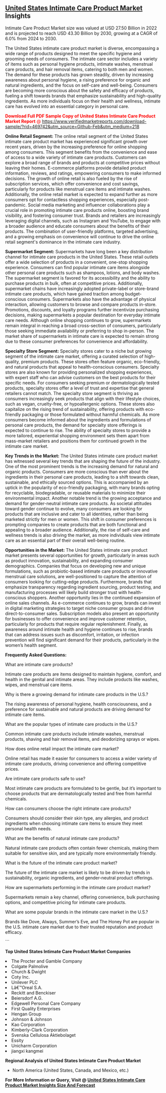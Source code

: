 <h2><a href="https://www.verifiedmarketreports.com/download-sample/?rid=469742&amp;utm_source=Github-Feb&amp;utm_medium=218" target="_blank">United States Intimate Care Product Market</a> Insights</h2><p>Intimate Care Product Market size was valued at USD 27.50 Billion in 2022 and is projected to reach USD 43.30 Billion by 2030, growing at a CAGR of 6.0% from 2024 to 2030.</p><p> <p>The United States intimate care product market is diverse, encompassing a wide range of products designed to meet the specific hygiene and grooming needs of consumers. The intimate care sector includes a variety of items such as personal hygiene products, intimate washes, menstrual care products, and hair removal items, catering to both men and women. The demand for these products has grown steadily, driven by increasing awareness about personal hygiene, a rising preference for organic and natural ingredients, and the focus on self-care and well-being. Consumers are becoming more conscious about the safety and efficacy of products, fueling a shift towards brands that emphasize sustainability and high-quality ingredients. As more individuals focus on their health and wellness, intimate care has evolved into an essential category in personal care. <p><span class=""><span style="color: #ff0000;"><strong>Download Full PDF Sample Copy of United States Intimate Care Product Market Report</strong> @ </span><a href="https://www.verifiedmarketreports.com/download-sample/?rid=469742&amp;utm_source=Github-Feb&amp;utm_medium=218" target="_blank">https://www.verifiedmarketreports.com/download-sample/?rid=469742&amp;utm_source=Github-Feb&amp;utm_medium=218</a></span></p></p> <p><strong>Online Retail Segment:</strong> The online retail segment of the United States intimate care product market has experienced significant growth over recent years, driven by the increasing preference for online shopping among consumers. This segment benefits from the convenience and ease of access to a wide variety of intimate care products. Customers can explore a broad range of brands and products at competitive prices without leaving their homes. E-commerce platforms provide detailed product information, reviews, and ratings, empowering consumers to make informed decisions. The growth of online retail is also fueled by the rise of subscription services, which offer convenience and cost savings, particularly for products like menstrual care items and intimate washes. Additionally, the online retail market is expected to expand further as more consumers opt for contactless shopping experiences, especially post-pandemic. Social media marketing and influencer collaborations play a crucial role in promoting intimate care products online, boosting brand visibility, and fostering consumer trust. Brands and retailers are increasingly leveraging digital channels, such as Instagram and YouTube, to engage with a broader audience and educate consumers about the benefits of their products. The combination of user-friendly platforms, targeted advertising, and a growing emphasis on convenience will continue to drive the online retail segment's dominance in the intimate care industry.</p> <p><strong>Supermarket Segment:</strong> Supermarkets have long been a key distribution channel for intimate care products in the United States. These retail outlets offer a wide selection of products in a convenient, one-stop shopping experience. Consumers can find popular intimate care items alongside other personal care products such as shampoos, lotions, and body washes. The supermarket segment is favored for its accessibility and the ability to purchase products in bulk, often at competitive prices. Additionally, supermarket chains have increasingly adopted private-label or store-brand intimate care products, which have gained traction among budget-conscious consumers. Supermarkets also have the advantage of physical interaction, allowing customers to browse and compare products in-store. Promotions, discounts, and loyalty programs further incentivize purchasing decisions, making supermarkets a popular destination for everyday intimate care needs. Although online shopping continues to grow, supermarkets remain integral in reaching a broad cross-section of consumers, particularly those seeking immediate availability or preferring to shop in-person. The market share of supermarkets in intimate care is expected to remain strong due to these consumer preferences for convenience and affordability.</p> <p><strong>Specialty Store Segment:</strong> Specialty stores cater to a niche but growing segment of the intimate care market, offering a curated selection of high-quality, premium products. These stores often feature organic, eco-friendly, and natural products that appeal to health-conscious consumers. Specialty stores are also known for providing personalized shopping experiences, with expert staff who can advise customers on the best products for their specific needs. For consumers seeking premium or dermatologically tested products, specialty stores offer a level of trust and expertise that general retailers cannot match. The specialty store segment is thriving as consumers increasingly seek products that align with their lifestyle choices, such as vegan, cruelty-free, or hypoallergenic options. These stores also capitalize on the rising trend of sustainability, offering products with eco-friendly packaging or those formulated without harmful chemicals. As more consumers become informed about the ingredients and formulations of personal care products, the demand for specialty store offerings is expected to continue to rise. The ability of specialty stores to provide a more tailored, experiential shopping environment sets them apart from mass-market retailers and positions them for continued growth in the intimate care market.</p> <p><strong>Key Trends in the Market:</strong> The United States intimate care product market has witnessed several key trends that are shaping the future of the industry. One of the most prominent trends is the increasing demand for natural and organic products. Consumers are more conscious than ever about the ingredients in their personal care products, leading to a shift towards clean, sustainable, and ethically sourced options. This is accompanied by an uptick in the popularity of eco-friendly packaging, with many brands opting for recyclable, biodegradable, or reusable materials to minimize their environmental impact. Another notable trend is the growing acceptance and demand for gender-neutral intimate care products. As societal attitudes toward gender continue to evolve, many consumers are looking for products that are inclusive and cater to all identities, rather than being marketed strictly for men or women. This shift in consumer preferences is prompting companies to create products that are both functional and appealing to a broader audience. Additionally, the rise of self-care and wellness trends is also driving the market, as more individuals view intimate care as an essential part of their overall well-being routine.</p> <p><strong>Opportunities in the Market:</strong> The United States intimate care product market presents several opportunities for growth, particularly in areas such as product innovation, sustainability, and expanding consumer demographics. Companies that focus on developing new and unique formulations, such as probiotic-based intimate care products or innovative menstrual care solutions, are well-positioned to capture the attention of consumers looking for cutting-edge products. Furthermore, brands that emphasize transparency regarding ingredient sourcing, product testing, and manufacturing processes will likely build stronger trust with health-conscious shoppers. Another opportunity lies in the continued expansion of online sales channels. As e-commerce continues to grow, brands can invest in digital marketing strategies to target niche consumer groups and drive direct-to-consumer sales. Subscription models also present an opportunity for businesses to offer convenience and improve customer retention, particularly for products that require regular replenishment. Finally, as awareness around intimate health and hygiene continues to rise, brands that can address issues such as discomfort, irritation, or infection prevention will find significant demand for their products, particularly in the women’s health segment.</p> <p><strong>Frequently Asked Questions:</strong></p> <p>What are intimate care products?</p> <p>Intimate care products are items designed to maintain hygiene, comfort, and health in the genital and intimate areas. They include products like washes, wipes, and menstrual care items.</p> <p>Why is there a growing demand for intimate care products in the U.S.?</p> <p>The rising awareness of personal hygiene, health consciousness, and a preference for sustainable and natural products are driving demand for intimate care items.</p> <p>What are the popular types of intimate care products in the U.S.?</p> <p>Common intimate care products include intimate washes, menstrual products, shaving and hair removal items, and deodorizing sprays or wipes.</p> <p>How does online retail impact the intimate care market?</p> <p>Online retail has made it easier for consumers to access a wider variety of intimate care products, driving convenience and offering competitive prices.</p> <p>Are intimate care products safe to use?</p> <p>Most intimate care products are formulated to be gentle, but it’s important to choose products that are dermatologically tested and free from harmful chemicals.</p> <p>How can consumers choose the right intimate care products?</p> <p>Consumers should consider their skin type, any allergies, and product ingredients when choosing intimate care items to ensure they meet personal health needs.</p> <p>What are the benefits of natural intimate care products?</p> <p>Natural intimate care products often contain fewer chemicals, making them suitable for sensitive skin, and are typically more environmentally friendly.</p> <p>What is the future of the intimate care product market?</p> <p>The future of the intimate care market is likely to be driven by trends in sustainability, organic ingredients, and gender-neutral product offerings.</p> <p>How are supermarkets performing in the intimate care product market?</p> <p>Supermarkets remain a key channel, offering convenience, bulk purchasing options, and competitive pricing for intimate care products.</p> <p>What are some popular brands in the intimate care market in the U.S.?</p> <p>Brands like Dove, Always, Summer’s Eve, and The Honey Pot are popular in the U.S. intimate care market due to their trusted reputation and product efficacy.</p> ```</p><p><strong>Top United States Intimate Care Product Market Companies</strong></p><div data-test-id=""><p><li>The Procter and Gamble Company</li><li> Colgate Palmolive</li><li> Church & Dwight</li><li> Coty Inc.</li><li> Unilever PLC</li><li> Lâ€™Oreal S.A.</li><li> Reckitt and Benckiser</li><li> Beiersdorf A.G.</li><li> Edgewell Personal Care Company</li><li> First Quality Enterprises</li><li> Hengan Group</li><li> Johnson & Johnson</li><li> Kao Corporation</li><li> Kimberly-Clark Corporation</li><li> Svenska Cellulosa Aktiebolaget</li><li> Essity</li><li> Unicharm Corporation</li><li> jiangxi kangmei</li></p><div><strong>Regional Analysis of&nbsp;United States Intimate Care Product Market</strong></div><ul><li dir="ltr"><p dir="ltr">North America&nbsp;(United States, Canada, and Mexico, etc.)</p></li></ul><p><strong>For More Information or Query, Visit @&nbsp;</strong><strong><a href="https://www.verifiedmarketreports.com/product/intimate-care-product-market/?utm_source=Github-Feb&amp;utm_medium=218" target="_blank">United States Intimate Care Product Market Insights Size And Forecast</a></strong></p></div>
